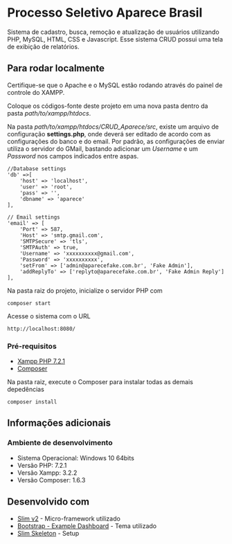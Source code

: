 # Processo Seletivo Aparece Brasil

Sistema de cadastro, busca, remoção e atualização de usuários utilizando PHP, MySQL, HTML, CSS e Javascript. Esse sistema CRUD possui uma tela de exibição de relatórios.

## Para rodar localmente

Certifique-se que o Apache e o MySQL estão rodando através do painel de controle do XAMPP.

Coloque os códigos-fonte deste projeto em uma nova pasta dentro da pasta *path/to/xampp/htdocs*. 

Na pasta *path/to/xampp/htdocs/CRUD_Aparece/src*, existe um arquivo de configuração **settings.php**, onde deverá ser editado de acordo com as configurações do banco e do email. Por padrão, as configurações de enviar utiliza o servidor do GMail, bastando adicionar um *Username* e um *Password* nos campos indicados entre aspas.

```
//Database settings
'db' =>[
    'host' => 'localhost',
    'user' => 'root',
    'pass' => '',
    'dbname' => 'aparece'
],

// Email settings
'email' => [
    'Port' => 587,
    'Host' => 'smtp.gmail.com',
    'SMTPSecure' => 'tls',
    'SMTPAuth' => true,
    'Username' => 'xxxxxxxxxx@gmail.com',
    'Password' => 'xxxxxxxxxx',
    'setFrom' => ['admin@aparecefake.com.br', 'Fake Admin'],
    'addReplyTo' => ['replyto@aparecefake.com.br', 'Fake Admin Reply']
],
```

Na pasta raiz do projeto, inicialize o servidor PHP com
```
composer start
```

Acesse o sistema com o URL
```
http://localhost:8080/
```

### Pré-requisitos

- [Xampp PHP 7.2.1](https://www.apachefriends.org/pt_br/download.html)
- [Composer](https://getcomposer.org/download/)

Na pasta raiz, execute o Composer para instalar todas as demais depedências
```
composer install
```

## Informações adicionais

### Ambiente de desenvolvimento

- Sistema Operacional: Windows 10 64bits
- Versão PHP: 7.2.1
- Versão Xampp: 3.2.2
- Versão Composer: 1.6.3

## Desenvolvido com

* [Slim v2](https://www.slimframework.com) - Micro-framework utilizado
* [Bootstrap - Example Dashboard](https://getbootstrap.com/docs/4.0/examples/dashboard/) - Tema utilizado
* [Slim Skeleton](https://github.com/slimphp/Slim-Skeleton) - Setup
